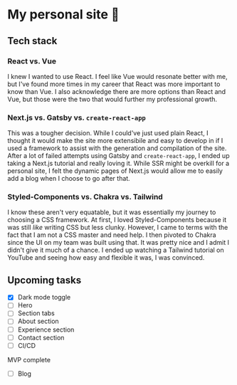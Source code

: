 # My personal site 🎉

## Tech stack

### React vs. Vue
I knew I wanted to use React. I feel like Vue would resonate better with me, but I've found more times in my career that React was more important to know than Vue. I also acknowledge there are more options than React and Vue, but those were the two that would further my professional growth.

### Next.js vs. Gatsby vs. `create-react-app`
This was a tougher decision. While I could've just used plain React, I thought it would make the site more extensibile and easy to develop in if I used a framework to assist with the generation and compilation of the site. After a lot of failed attempts using Gatsby and `create-react-app`, I ended up taking a Next.js tutorial and really loving it. While SSR might be overkill for a personal site, I felt the dynamic pages of Next.js would allow me to easily add a blog when I choose to go after that.

### Styled-Components vs. Chakra vs. Tailwind
I know these aren't very equatable, but it was essentially my journey to choosing a CSS framework. At first, I loved Styled-Components because it was still _like_ writing CSS but less clunky. However, I came to terms with the fact that I am not a CSS master and need help. I then pivoted to Chakra since the UI on my team was built using that. It was pretty nice and I admit I didn't give it much of a chance. I ended up watching a Tailwind tutorial on YouTube and seeing how easy and flexible it was, I was convinced.

## Upcoming tasks
- [x] Dark mode toggle
- [ ] Hero
- [ ] Section tabs
- [ ] About section
- [ ] Experience section
- [ ] Contact section
- [ ] CI/CD

MVP complete

- [ ] Blog
